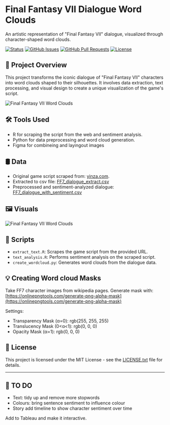 # Final Fantasy VII Dialogue Word Clouds

An artistic representation of "Final Fantasy VII" dialogue, visualized through character-shaped word clouds.

[![Status](https://img.shields.io/badge/status-active-success.svg)]() [![GitHub Issues](https://img.shields.io/github/issues/wjsutton/ff7-script-analysis.svg)](https://github.com/wjsutton/ff7-script-analysis/issues) [![GitHub Pull Requests](https://img.shields.io/github/issues-pr/wjsutton/ff7-script-analysis.svg)](https://github.com/wjsutton/ff7-script-analysis/pulls) [![License](https://img.shields.io/badge/license-MIT-blue.svg)](/LICENSE)

## :rocket: Project Overview

This project transforms the iconic dialogue of "Final Fantasy VII" characters into word clouds shaped to their silhouettes. It involves data extraction, text processing, and visual design to create a unique visualization of the game's script.

![Final Fantasy VII Word Clouds](outputs/ff7_teaser_resize.png)


## :hammer_and_wrench: Tools Used

- R for scraping the script from the web and sentiment analysis.
- Python for data preprocessing and word cloud generation.
- Figma for combineing and layingout images


## :oil_drum: Data

- Original game script scraped from: [yinza.com](https://www.yinza.com/Fandom/Script.html).
- Extracted to csv file: [FF7_dialogue_extract.csv](data/FF7_dialogue_extract.csv)
- Preprocessed and sentiment-analyzed dialogue: [FF7_dialogue_with_sentiment.csv](data/FF7_dialogue_with_sentiment.csv)

## :framed_picture: Visuals

![Final Fantasy VII Word Clouds](outputs/ff7_teaser_resize.png)

## :scroll: Scripts

- `extract_text.R`: Scrapes the game script from the provided URL.
- `text_analysis.R`: Performs sentiment analysis on the scraped script.
- `create_wordcloud.py`: Generates word clouds from the dialogue data.

## :bulb: Creating Word cloud Masks

Take FF7 character images from wikipedia pages. Generate mask with: 
[https://onlinepngtools.com/generate-png-alpha-mask](https://onlinepngtools.com/generate-png-alpha-mask)

Settings:
- Transparency Mask (α=0): rgb(255, 255, 255)
- Translucency Mask (0<α<1): rgb(0, 0, 0)
- Opacity Mask (α=1): rgb(0, 0, 0)

## :memo: License

This project is licensed under the MIT License - see the [LICENSE.txt](LICENSE) file for details.

---

## :memo: TO DO

- Text: tidy up and remove more stopwords
- Colours: bring sentence sentiment to influence colour
- Story add timeline to show character sentiment over time

Add to Tableau and make it interactive.

